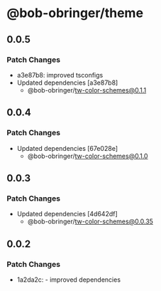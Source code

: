 # @bob-obringer/theme

## 0.0.5

### Patch Changes

- a3e87b8: improved tsconfigs
- Updated dependencies [a3e87b8]
  - @bob-obringer/tw-color-schemes@0.1.1

## 0.0.4

### Patch Changes

- Updated dependencies [67e028e]
  - @bob-obringer/tw-color-schemes@0.1.0

## 0.0.3

### Patch Changes

- Updated dependencies [4d642df]
  - @bob-obringer/tw-color-schemes@0.0.35

## 0.0.2

### Patch Changes

- 1a2da2c: - improved dependencies
